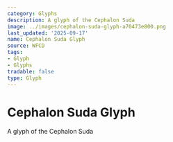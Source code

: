 ```yaml
---
category: Glyphs
description: A glyph of the Cephalon Suda
image: ../images/cephalon-suda-glyph-a70473e800.png
last_updated: '2025-09-17'
name: Cephalon Suda Glyph
source: WFCD
tags:
- Glyph
- Glyphs
tradable: false
type: Glyph
---
```


# Cephalon Suda Glyph

A glyph of the Cephalon Suda

